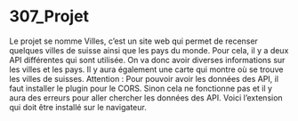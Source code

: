 # 307_Projet
Le projet se nomme Villes, c’est un site web qui permet de recenser quelques villes de suisse ainsi que les pays du monde. Pour cela, il y a deux API différentes qui sont utilisée. On va donc avoir diverses informations sur les villes et les pays. Il y aura également une carte qui montre où se trouve les villes de suisses.
Attention : Pour pouvoir avoir les données des API, il faut installer le plugin pour le CORS. Sinon cela ne fonctionne pas et il y aura des erreurs pour aller chercher les données des API. Voici l’extension qui doit être installé sur le navigateur.
 
